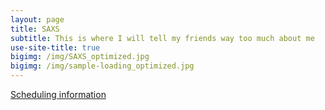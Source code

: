 ```yaml
---
layout: page
title: SAXS
subtitle: This is where I will tell my friends way too much about me
use-site-title: true
bigimg: /img/SAXS_optimized.jpg
bigimg: /img/sample-loading_optimized.jpg
---
```


<a href="{{ site.baseurl }}/scheduling_saxs/">Scheduling information</a>

